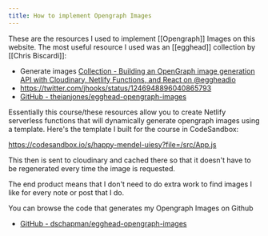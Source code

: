 ```yaml
---
title: How to implement Opengraph Images
---
```


These are the resources I used to implement [[Opengraph]] Images on this website. The most useful resource I used was an [[egghead]] collection by [[Chris Biscardi]]: 

- Generate images [Collection - Building an OpenGraph image generation API with Cloudinary, Netlify Functions, and React on @eggheadio](https://egghead.io/playlists/building-an-opengraph-image-generation-api-with-cloudinary-netlify-functions-and-react-914e)
- https://twitter.com/jhooks/status/1246948896040865793
- [GitHub - theianjones/egghead-opengraph-images](https://github.com/theianjones/egghead-opengraph-images)

Essentially this course/these resources allow you to create Netlify serverless functions that will dynamically generate opengraph images using a template. Here's the template I built for the course in CodeSandbox:

https://codesandbox.io/s/happy-mendel-uiesy?file=/src/App.js

This then is sent to cloudinary and cached there so that it doesn't have to be regenerated every time the image is requested.

The end product means that I don't need to do extra work to find images I like for every note or post that I do.

You can browse the code that generates my Opengraph Images on Github

- [GitHub - dschapman/egghead-opengraph-images](https://github.com/dschapman/egghead-opengraph-images)
